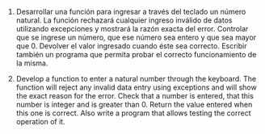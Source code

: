 1. Desarrollar una función para ingresar a través del teclado un número natural. La
función rechazará cualquier ingreso inválido de datos utilizando excepciones y
mostrará la razón exacta del error. Controlar que se ingrese un número, que ese
número sea entero y que sea mayor que 0. Devolver el valor ingresado cuando
éste sea correcto. Escribir también un programa que permita probar el correcto
funcionamiento de la misma.



1. Develop a function to enter a natural number through the keyboard. The
function will reject any invalid data entry using exceptions and
will show the exact reason for the error. Check that a number is entered, that this
number is integer and is greater than 0. Return the value entered when
this one is correct. Also write a program that allows testing the correct
operation of it.